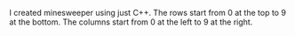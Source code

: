 I created minesweeper using just C++.
The rows start from 0 at the top to 9 at the bottom.
The columns start from 0 at the left to 9 at the right.
